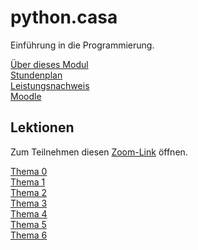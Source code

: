 # python.casa

Einführung in die Programmierung.

[Über dieses Modul](about.md)  
[Stundenplan](schedule.md)  
[Leistungsnachweis](exam.md)  
[Moodle](https://moodle.medizintechnik-hf.ch/course/view.php?id=183)  

## Lektionen

Zum Teilnehmen diesen [Zoom-Link](https://us02web.zoom.us/j/88161947853) öffnen.

[Thema 0](topic-0/readme.md)  
[Thema 1](topic-1/readme.md)  
[Thema 2](topic-2/readme.md)  
[Thema 3](topic-3/readme.md)  
[Thema 4](topic-4/readme.md)  
[Thema 5](topic-5/readme.md)  
[Thema 6](topic-6/readme.md)  